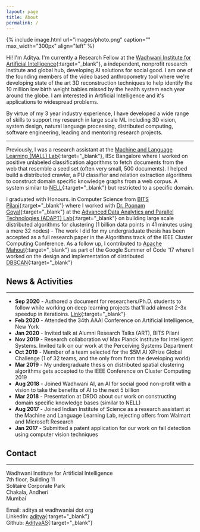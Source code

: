 ```yaml
---
layout: page
title: About
permalink: /
---
```


{% include image.html url="images/photo.png" caption="" max_width="300px" align="left" %}

Hi! I'm Aditya. I'm currently a Research Fellow at the [Wadhwani Institute for Artificial Intelligence](https://wadhwaniai.org){:target="_blank"}, a independent, nonprofit research institute and global hub, developing AI solutions for social good. I am one of the founding members of the video based anthropometry tool where we're developing state of the art 3D reconstruction techniques to help identify the 10 million low birth weight babies missed by the health system each year around the globe.
I am interested in Artificial Intelligence and it's applications to widespread problems.

By virtue of my 3 year industry experience, I have developed a wide range of skills to support my research in large scale ML including 3D vision, system design, natural language processing, distributed computing, software engineering, leading and mentoring research projects.


---
Previously, I was a research assistant at the [Machine and Language Learning (MALL) Lab](http://malllabiisc.github.io/){:target="_blank"}, IISc Bangalore where I worked on positive unlabeled classification algorithms to fetch documents from the web that resemble a seed set (often very small, 500 documents). I helped build a distributed crawler, a PU classifier and relation extraction algorithms to construct domain specific knowledge graphs from a web corpus. A system similar to [NELL](http://rtw.ml.cmu.edu/rtw/){:target="_blank"} but restricted to a specific domain.


I graduated with Honours. in Computer Science from [BITS Pilani](http://www.bits-pilani.ac.in/){:target="_blank"} where I worked with [Dr. Poonam Goyal](http://www.bits-pilani.ac.in/pilani/poonam/profile){:target="_blank"} at the [Advanced Data Analytics and Parallel Technologies (ADAPT) Lab](http://www.bits-pilani.ac.in/pilani/computerscience/){:target="_blank"} on building large scale distributed algorithms for clustering (1 billion data points in 41 minutes using a mere 32 nodes) - The work I did for my undergraduate thesis has been accepted as a full research paper in the Algorithms track of the IEEE Cluster Computing Conference. As a follow up, I contributed to [Apache Mahout](http://mahout.apache.org/){:target="_blank"} as part of the Google Summer of Code '17 where I worked on the design and implementation of distributed [DBSCAN](https://www.aaai.org/Papers/KDD/1996/KDD96-037.pdf){:target="_blank"}


## News & Activities
---
- **Sep 2020** - Authored a document for researchers/Ph.D. students to follow while working on deep learning projects that'll add almost 2-3x speedup in iteratioins. [Link](https://docs.google.com/document/d/1ckW0kn4_yxxRhxWeR-HS9JM-IoefzjB0op5Rz65rFnI/edit?usp=sharing){:target="_blank"}
- **Feb 2020** - Attended the 34th AAAI Conference on Artificial Intelligence, New York
- **Jan 2020** - Invited talk at Alumni Research Talks (ART), BITS Pilani
- **Nov 2019** - Research collaboration w/ Max Planck Institute for Intelligent Systems. Invited talk on our work at the Perceiving Systems Department
- **Oct 2019** - Member of a team selected for the $5M AI XPrize Global Challenge (1 of 32 teams, and the only from from the developing world)
- **Mar 2019** - My undergraduate thesis on distributed spatial clustering algorithms gets accepted to the IEEE Conference on Cluster Computing 2019
- **Aug 2018** - Joined Wadhwani AI, an AI for social good non-profit with a vision to take the benefits of AI to the next 5 billion
- **Mar 2018** - Presentation at DRDO about our work on constructing domain specific knowledge bases (similar to NELL)
- **Aug 2017** - Joined Indian Institute of Science as a research assistant at the Machine and Language Learning Lab, rejecting offers from Walmart and Microsoft Research
- **Jan 2017** - Submitted a patent application for our work on fall detection using computer vision techniques

## Contact
---
Wadhwani Institute for Artificial Intelligence <br />
7th floor, Building 11 <br />
Solitaire Corporate Park <br />
Chakala, Andheri<br />
Mumbai <br />

Email: aditya at wadhwaniai dot org<br />
LinkedIn: [aditya](https://www.linkedin.com/in/asaditya/){:target="_blank"} <br />
Github: [AdityaAS](https://github.com/AdityaAS/){:target="_blank"}

